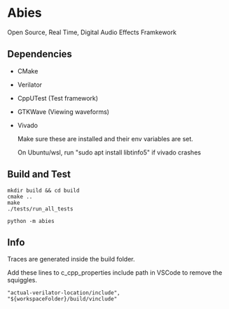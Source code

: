 # Abies
Open Source, Real Time, Digital Audio Effects Framkework

## Dependencies
- CMake
- Verilator
- CppUTest (Test framework)
- GTKWave (Viewing waveforms)
- Vivado

    Make sure these are installed and their env variables are set.

    On Ubuntu/wsl, run "sudo apt install libtinfo5" if vivado crashes

## Build and Test
    mkdir build && cd build
    cmake ..
    make
    ./tests/run_all_tests

    python -m abies


## Info

Traces are generated inside the build folder.

Add these lines to c_cpp_properties include path in VSCode to remove the squiggles.

    "actual-verilator-location/include",
    "${workspaceFolder}/build/vinclude"
    
